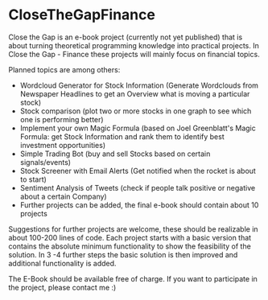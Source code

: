 # CloseTheGapFinance

Close the Gap is an e-book project (currently not yet published) that is about turning theoretical programming knowledge into practical projects. In Close the Gap - Finance these projects will mainly focus on financial topics.

Planned topics are among others:
- Wordcloud Generator for Stock Information (Generate Wordclouds from Newspaper Headlines to get an Overview what is moving a particular stock)
- Stock comparison (plot two or more stocks in one graph to see which one is performing better)
- Implement your own Magic Formula (based on Joel Greenblatt's Magic Formula: get Stock Information and rank them to identify best investment opportunities) 
- Simple Trading Bot (buy and sell Stocks based on certain signals/events)
- Stock Screener with Email Alerts (Get notified when the rocket is about to start)
- Sentiment Analysis of Tweets (check if people talk positive or negative about a certain Company)
- Further projects can be added, the final e-book should contain about 10 projects

Suggestions for further projects are welcome, these should be realizable in about 100-200 lines of code. Each project starts with a basic version that contains the absolute minimum functionality to show the feasibility of the solution. In 3 -4 further steps the basic solution is then improved and additional functionality is added.

The E-Book should be available free of charge. If you want to participate in the project, please contact me :)
